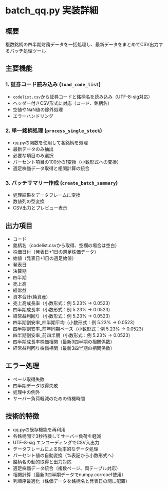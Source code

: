 # batch_qq.py 実装詳細

## 概要
複数銘柄の四半期財務データを一括処理し、最新データをまとめてCSV出力するバッチ処理ツール

## 主要機能

### 1. 証券コード読み込み (`load_code_list`)
- `codelist.csv`から証券コードと銘柄名を読み込み（UTF-8-sig対応）
- ヘッダー付きCSV形式に対応（コード、銘柄名）
- 空値やNaN値の除外処理
- エラーハンドリング

### 2. 単一銘柄処理 (`process_single_stock`)
- qq.pyの関数を使用して各銘柄を処理
- 最新データのみ抽出
- 必要な項目のみ選択
- パーセント項目の100分の1変換（小数形式への変換）
- 週足株価データ取得と相関計算の統合

### 3. バッチサマリー作成 (`create_batch_summary`)
- 処理結果をデータフレームに変換
- 数値列の型変換
- CSV出力とプレビュー表示

## 出力項目
- コード
- 銘柄名（codelist.csvから取得、空欄の場合は空白）
- 株価日付（発表日+1日の週足株価データ）
- 始値（発表日+1日の週足始値）
- 発表日
- 決算期
- 四半期
- 売上高
- 経常益
- 資本合計(純資産)
- 売上高成長率（小数形式：例 5.23% → 0.0523）
- 四半期成長率（小数形式：例 5.23% → 0.0523）
- 経常益利回り（小数形式：例 5.23% → 0.0523）
- 四半期割安率_四半期平均（小数形式：例 5.23% → 0.0523）
- 四半期割安率_前年同期ベース（小数形式：例 5.23% → 0.0523）
- 四半期割安率_前四半期（小数形式：例 5.23% → 0.0523）
- 四半期成長率株価相関（最新3四半期の相関係数）
- 経常益利回り株価相関（最新3四半期の相関係数）

## エラー処理
- ページ取得失敗
- 四半期データ取得失敗
- 処理中の例外
- サーバー負荷軽減のための待機時間

## 技術的特徴
- qq.pyの既存機能を再利用
- 各銘柄間で3秒待機してサーバー負荷を軽減
- UTF-8-sig エンコーディングでCSV入出力
- データフレームによる効率的なデータ処理
- パーセント値の自動変換（%表記から小数形式へ）
- 銘柄名の動的取得と出力対応
- 週足株価データ統合（複数ページ、両テーブル対応）
- 相関計算（最新3四半期データでnumpy.corrcoef使用）
- 列順序最適化（株価データを銘柄名と発表日の間に配置）